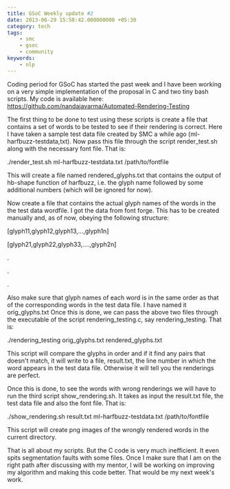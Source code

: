 ```yaml
---
title: GSoC Weekly update #2 
date: 2013-06-29 15:58:42.000000000 +05:30
category: tech
tags:
    - smc
    - gsoc
    - community
keywords:
    - nlp
---
```


Coding period for GSoC has started the past week and I have been working on a very simple implementation of the proposal in C and two tiny bash scripts. My code is available here: https://github.com/nandajavarma/Automated-Rendering-Testing

The first thing to be done to test using these scripts is create a file that contains a set of words to be tested to see if their rendering is correct. Here I have taken a sample test data file created by SMC a while ago (ml-harfbuzz-testdata,txt). Now pass this file through the script render\_test.sh along with the necessary font file. That is:

./render\_test.sh ml-harfbuzz-testdata.txt /path/to/fontfile

This will create a file named rendered\_glyphs.txt that contains the output of hb-shape function of harfbuzz, i.e. the glyph name followed by some additional numbers (which will be ignored for now).

Now create a file that contains the actual glyph names of the words in the the test data wordfile. I got the data from font forge. This has to be created manually and, as of now, obeying the following structure:

\[glyph11,glyph12,glyph13,...,glyph1n\]

\[glyph21,glyph22,glyph33,....,glyph2n\]

.

.

.

Also make sure that glyph names of each word is in the same order as that of the corresponding words in the test data file. I have named it orig\_glyphs.txt Once this is done, we can pass the above two files through the executable of the script rendering\_testing.c, say rendering\_testing. That is:

./rendering\_testing orig\_glyphs.txt rendered\_glyphs.txt

This script will compare the glyphs in order and if it find any pairs that doesn't match, it will write to a file, result.txt, the line number in which the word appears in the test data file. Otherwise it will tell you the renderings are perfect.

Once this is done, to see the words with wrong renderings we will have to run the third script show\_rendering.sh. It takes as input the result.txt file, the test data file and also the font file. That is:

./show\_rendering.sh result.txt ml-harfbuzz-testdata.txt /path/to/fontfile

This script will create png images of the wrongly rendered words in the current directory.

That is all about my scripts. But the C code is very much inefficient. It even spits segmentation faults with some files. Once I make sure that I am on the right path after discussing with my mentor, I will be working on improving my algorithm and making this code better. That would be my next week's work.
